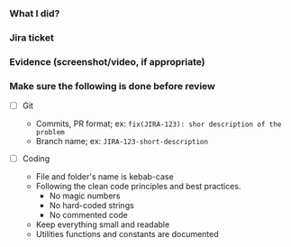### What I did?

### Jira ticket

### Evidence (screenshot/video, if appropriate)

### Make sure the following is done before review

- [ ] Git

  - Commits, PR format; ex: `fix(JIRA-123): shor description of the problem`
  - Branch name; ex: `JIRA-123-short-description`

- [ ] Coding

  - File and folder's name is kebab-case
  - Following the clean code principles and best practices.
    - No magic numbers
    - No hard-coded strings
    - No commented code
  - Keep everything small and readable
  - Utilities functions and constants are documented
